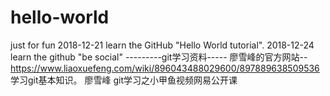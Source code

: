 # hello-world
just for fun
2018-12-21 learn the GitHub "Hello World tutorial".
2018-12-24 learn the github "be social"
---------git学习资料-----
廖雪峰的官方网站--https://www.liaoxuefeng.com/wiki/896043488029600/897889638509536 学习git基本知识。
廖雪峰
git学习之小甲鱼视频网易公开课
